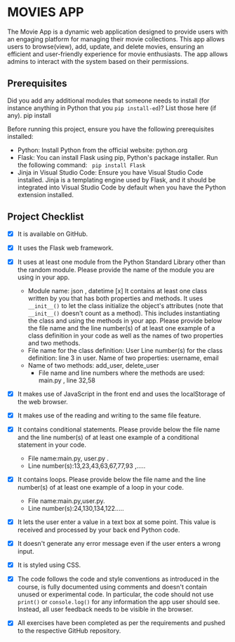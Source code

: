 # MOVIES APP
 The Movie App is a dynamic web application designed to provide users with an engaging platform for managing their movie collections. This app allows users to browse(view), add, update, and delete movies, ensuring an efficient and user-friendly experience for movie enthusiasts. The app  allows  admins to interact with the system based on their permissions.


## Prerequisites
Did you add any additional modules that someone needs to install (for instance anything in Python that you `pip install-ed`)? 
List those here (if any).
pip install

Before running this project, ensure you have the following prerequisites installed:

- Python: Install Python from the official website: python.org
- Flask: You can install Flask using pip, Python's package installer. Run the following command:
` pip install Flask`
- Jinja in Visual Studio Code: Ensure you have Visual Studio Code installed. Jinja is a templating engine used by Flask, and it should be integrated into Visual Studio Code by default when you have the Python extension installed.
## Project Checklist
- [x] It is available on GitHub.
- [x] It uses the Flask web framework.
- [x] It uses at least one module from the Python Standard Library other than the random module.
  Please provide the name of the module you are using in your app. 
  - Module name: json , datetime
  [x] It contains at least one class written by you that has both properties and methods. It uses `__init__()` to let the class initialize the object's attributes (note that  `__init__()` doesn't count as a method). This includes instantiating the class and using the methods in your app. Please provide below the file name and the line number(s) of at least one example of a class definition in your code as well as the names of two properties and two methods.
  - File name for the class definition: User
   Line number(s) for the class definition: line 3 in user.
    Name of two properties: username, email
  - Name of two methods: add_user, delete_user
    - File name and line numbers where the methods are used: main.py , line 32,58
- [x] It makes use of JavaScript in the front end and uses the localStorage of the web browser.
- [x] It makes use of the reading and writing to the same file feature.
- [x] It contains conditional statements. Please provide below the file name and the line number(s) of at least
  one example of a conditional statement in your code.
  - File name:main.py, user.py .
  - Line number(s):13,23,43,63,67,77,93 ,.....
- [x] It contains loops. Please provide below the file name and the line number(s) of at least
  one example of a loop in your code.
  - File name:main.py,user.py.
  - Line number(s):24,130,134,122.....
- [x] It lets the user enter a value in a text box at some point.
  This value is received and processed by your back end Python code.
- [x] It doesn't generate any error message even if the user enters a wrong input.
- [x] It is styled using CSS.
- [x] The code follows the code and style conventions as introduced in the course, is fully documented using comments and doesn't contain unused or experimental code. 
  In particular, the code should not use `print()` or `console.log()` for any information the app user should see. Instead, all user feedback needs to be visible in the browser.  
- [x] All exercises have been completed as per the requirements and pushed to the respective GitHub repository.

